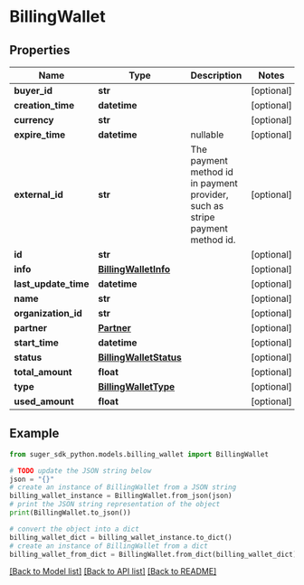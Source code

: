 # BillingWallet


## Properties

Name | Type | Description | Notes
------------ | ------------- | ------------- | -------------
**buyer_id** | **str** |  | [optional] 
**creation_time** | **datetime** |  | [optional] 
**currency** | **str** |  | [optional] 
**expire_time** | **datetime** | nullable | [optional] 
**external_id** | **str** | The payment method id in payment provider, such as stripe payment method id. | [optional] 
**id** | **str** |  | [optional] 
**info** | [**BillingWalletInfo**](BillingWalletInfo.md) |  | [optional] 
**last_update_time** | **datetime** |  | [optional] 
**name** | **str** |  | [optional] 
**organization_id** | **str** |  | [optional] 
**partner** | [**Partner**](Partner.md) |  | [optional] 
**start_time** | **datetime** |  | [optional] 
**status** | [**BillingWalletStatus**](BillingWalletStatus.md) |  | [optional] 
**total_amount** | **float** |  | [optional] 
**type** | [**BillingWalletType**](BillingWalletType.md) |  | [optional] 
**used_amount** | **float** |  | [optional] 

## Example

```python
from suger_sdk_python.models.billing_wallet import BillingWallet

# TODO update the JSON string below
json = "{}"
# create an instance of BillingWallet from a JSON string
billing_wallet_instance = BillingWallet.from_json(json)
# print the JSON string representation of the object
print(BillingWallet.to_json())

# convert the object into a dict
billing_wallet_dict = billing_wallet_instance.to_dict()
# create an instance of BillingWallet from a dict
billing_wallet_from_dict = BillingWallet.from_dict(billing_wallet_dict)
```
[[Back to Model list]](../README.md#documentation-for-models) [[Back to API list]](../README.md#documentation-for-api-endpoints) [[Back to README]](../README.md)


